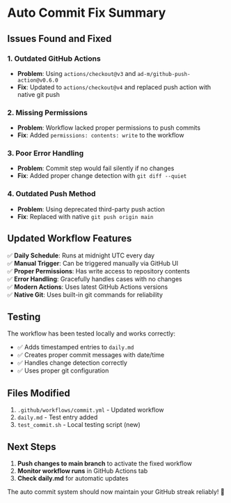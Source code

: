 # Auto Commit Fix Summary

## Issues Found and Fixed

### 1. **Outdated GitHub Actions**
- **Problem**: Using `actions/checkout@v3` and `ad-m/github-push-action@v0.6.0`
- **Fix**: Updated to `actions/checkout@v4` and replaced push action with native git push

### 2. **Missing Permissions**
- **Problem**: Workflow lacked proper permissions to push commits
- **Fix**: Added `permissions: contents: write` to the workflow

### 3. **Poor Error Handling**
- **Problem**: Commit step would fail silently if no changes
- **Fix**: Added proper change detection with `git diff --quiet`

### 4. **Outdated Push Method**
- **Problem**: Using deprecated third-party push action
- **Fix**: Replaced with native `git push origin main`

## Updated Workflow Features

✅ **Daily Schedule**: Runs at midnight UTC every day  
✅ **Manual Trigger**: Can be triggered manually via GitHub UI  
✅ **Proper Permissions**: Has write access to repository contents  
✅ **Error Handling**: Gracefully handles cases with no changes  
✅ **Modern Actions**: Uses latest GitHub Actions versions  
✅ **Native Git**: Uses built-in git commands for reliability  

## Testing

The workflow has been tested locally and works correctly:
- ✅ Adds timestamped entries to `daily.md`
- ✅ Creates proper commit messages with date/time
- ✅ Handles change detection correctly
- ✅ Uses proper git configuration

## Files Modified

1. `.github/workflows/commit.yml` - Updated workflow
2. `daily.md` - Test entry added
3. `test_commit.sh` - Local testing script (new)

## Next Steps

1. **Push changes to main branch** to activate the fixed workflow
2. **Monitor workflow runs** in GitHub Actions tab
3. **Check daily.md** for automatic updates

The auto commit system should now maintain your GitHub streak reliably! 🎯